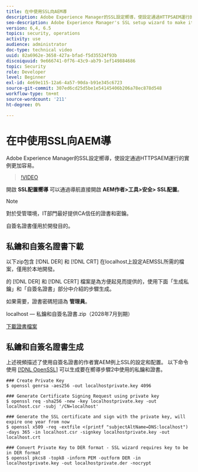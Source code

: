 ```yaml
---
title: 在中使用SSL向AEM導
description: Adobe Experience Manager的SSL設定嚮導，使設定通過HTTPSAEM運行的實例更加容易。
seo-description: Adobe Experience Manager's SSL setup wizard to make it easier to set up an AEM instance to run over HTTPS.
version: 6,4, 6.5
topics: security, operations
activity: use
audience: administrator
doc-type: technical video
uuid: 82a6962e-3658-427a-bfad-f5d35524f93b
discoiquuid: 9e666741-0f76-43c9-ab79-1ef149884686
topic: Security
role: Developer
level: Beginner
exl-id: 4e69e115-12a6-4a57-90da-b91e345c6723
source-git-commit: 307ed6cd25d5be1e54145406b206a78ec878d548
workflow-type: tm+mt
source-wordcount: '211'
ht-degree: 0%

---
```


# 在中使用SSL向AEM導

Adobe Experience Manager的SSL設定嚮導，使設定通過HTTPSAEM運行的實例更加容易。

>[!VIDEO](https://video.tv.adobe.com/v/17993/?quality=12&learn=on)

開啟 __SSL配置嚮導__ 可以通過導航直接開啟 __AEM作者>工具>安全> SSL配置__。

>[!NOTE]
>
>對於受管環境，IT部門最好提供CA信任的證書和密鑰。
>
>自簽名證書僅用於開發目的。

## 私鑰和自簽名證書下載

以下zip包含 [!DNL DER] 和 [!DNL CRT] 在localhost上設定AEMSSL所需的檔案，僅用於本地開發。

的 [!DNL DER] 和 [!DNL CERT] 檔案是為方便起見而提供的，使用下面「生成私鑰」和「自簽名證書」部分中介紹的步驟生成。

如果需要，證書密碼短語為 **管理員**。

localhost — 私鑰和自簽名證書.zip（2028年7月到期）

[下載證書檔案](assets/use-the-ssl-wizard/certificate.zip)

## 私鑰和自簽名證書生成

上述視頻描述了使用自簽名證書的作者實AEM例上SSL的設定和配置。 以下命令使用 [[!DNL OpenSSL]](https://www.openssl.org/) 可以生成要在嚮導步驟2中使用的私鑰和證書。

```shell
### Create Private Key
$ openssl genrsa -aes256 -out localhostprivate.key 4096

### Generate Certificate Signing Request using private key
$ openssl req -sha256 -new -key localhostprivate.key -out localhost.csr -subj '/CN=localhost'

### Generate the SSL certificate and sign with the private key, will expire one year from now
$ openssl x509 -req -extfile <(printf "subjectAltName=DNS:localhost") -days 365 -in localhost.csr -signkey localhostprivate.key -out localhost.crt

### Convert Private Key to DER format - SSL wizard requires key to be in DER format
$ openssl pkcs8 -topk8 -inform PEM -outform DER -in localhostprivate.key -out localhostprivate.der -nocrypt
```
